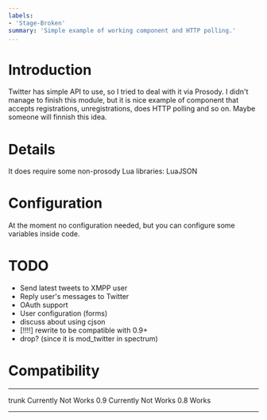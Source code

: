 ```yaml
---
labels:
- 'Stage-Broken'
summary: 'Simple example of working component and HTTP polling.'
...
```


Introduction
============

Twitter has simple API to use, so I tried to deal with it via Prosody. I
didn't manage to finish this module, but it is nice example of component
that accepts registrations, unregistrations, does HTTP polling and so
on. Maybe someone will finnish this idea.

Details
=======

It does require some non-prosody Lua libraries: LuaJSON

Configuration
=============

At the moment no configuration needed, but you can configure some
variables inside code.

TODO
====

-   Send latest tweets to XMPP user
-   Reply user's messages to Twitter
-   OAuth support
-   User configuration (forms)
-   discuss about using cjson
-   [!!!!] rewrite to be compatible with 0.9+
-   drop? (since it is mod\_twitter in spectrum)

Compatibility
=============

  ------- ---------------------
  trunk   Currently Not Works
  0.9     Currently Not Works
  0.8     Works
  ------- ---------------------
